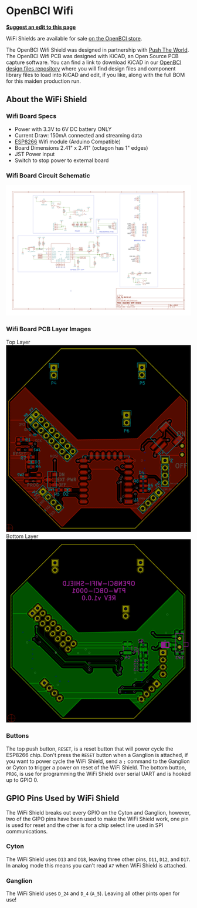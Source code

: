 # OpenBCI Wifi

**[Suggest an edit to this page](https://github.com/OpenBCI/Docs/edit/master/Hardware/11-Wifi.md)**

WiFi Shields are available for sale [on the OpenBCI store](https://shop.openbci.com/collections/frontpage/products/wifi-shield?variant=44534009550).

The OpenBCI Wifi Shield was designed in partnership with [Push The World](www.pushtheworld.us). The OpenBCI Wifi PCB was designed with KiCAD, an Open Source PCB capture software. You can find a link to download KiCAD in our [OpenBCI design files repository](https://github.com/OpenBCI/OpenBCI_Wifi_Shield) where you will find design files and component library files to load into KiCAD and edit, if you like, along with the full BOM for this maiden production run.

## About the WiFi Shield

### Wifi Board Specs

* Power with 3.3V to 6V DC battery ONLY
* Current Draw: 150mA connected and streaming data
* [ESP8266](http://www.esp8266.com) Wifi module (Arduino Compatible)
* Board Dimensions 2.41" x 2.41" (octagon has 1" edges)
* JST Power input
* Switch to stop power to external board

### Wifi Board Circuit Schematic

![Wifi Schematic](../assets/images/wifi_schematic.png)

### Wifi Board PCB Layer Images  

Top Layer  
![Wifi Top Layer](../assets/images/wifi_top.png)  
Bottom Layer  
![Wifi Bottom Layer](../assets/images/wifi_bottom.png)  

### Buttons

The top push button, `RESET`, is a reset button that will power cycle the ESP8266 chip. Don't press the `RESET` button when a Ganglion is attached, if you want to power cycle the WiFi Shield, send a `;` command to the Ganglion or Cyton to trigger a power on reset of the WiFi Shield. The bottom button, `PROG`, is use for programming the WiFi Shield over serial UART and is hooked up to GPIO 0.

## GPIO Pins Used by WiFi Shield

The WiFi Shield breaks out every GPIO on the Cyton and Ganglion, however, two of the GIPO pins have been used to make the WiFi Shield work, one pin is used for reset and the other is for a chip select line used in SPI communications.

### Cyton

The WiFi Shield uses `D13` and `D18`, leaving three other pins, `D11`, `D12`, and `D17`. In analog mode this means you can't read `A7` when WiFi Shield is attached.

### Ganglion

The WiFi Shield uses `D_24` and `D_4` (`A_5`). Leaving all other pints open for use!
